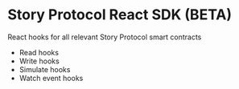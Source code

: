 # Story Protocol React SDK (BETA)

React hooks for all relevant Story Protocol smart contracts

- Read hooks
- Write hooks
- Simulate hooks
- Watch event hooks
